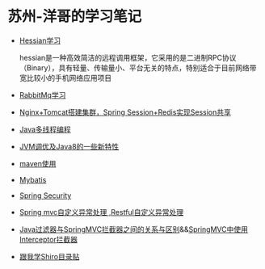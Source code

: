 # 苏州-洋哥的学习笔记

- [Hessian学习](https://github.com/hy1404381881/hy1404381881.github.io/blob/master/Hessian/Hessian.md)
 
     hessian是一种高效简洁的远程调用框架，它采用的是二进制RPC协议（Binary），具有轻量、传输量小、平台无关的特点，特别适合于目前网络带宽比较小的手机网络应用项目

- [RabbitMq学习](https://github.com/hy1404381881/hy1404381881.github.io/blob/master/RabbitMQ/RabbitMQ.md)

- [Nginx+Tomcat搭建集群，Spring Session+Redis实现Session共享](https://github.com/hy1404381881/hy1404381881.github.io/blob/master/Nginx%2BTomcat%E6%90%AD%E5%BB%BA%E9%9B%86%E7%BE%A4%EF%BC%8CSpring%20Session%2BRedis%E5%AE%9E%E7%8E%B0Session%E5%85%B1%E4%BA%AB/Nginx%2BRedis%2BTomcat%E5%AE%9E%E7%8E%B0%E8%B4%9F%E8%BD%BD%E5%9D%87%E8%A1%A1%E5%92%8CSession%E5%85%B1%E4%BA%AB.md)

- [Java多线程编程](https://github.com/hy1404381881/hy1404381881.github.io/blob/master/Java%E5%A4%9A%E7%BA%BF%E7%A8%8B%E7%BC%96%E7%A8%8B/Java%E5%A4%9A%E7%BA%BF%E7%A8%8B%E7%BC%96%E7%A8%8B.md)

- [JVM调优及Java8的一些新特性](https://github.com/hy1404381881/hy1404381881.github.io/blob/master/JVM%E7%B3%BB%E5%88%97/JVM%E8%B0%83%E4%BC%98%E7%B3%BB%E5%88%97.md)

- [maven使用](https://github.com/hy1404381881/hy1404381881.github.io/blob/master/Maven/Maven%E5%AD%A6%E4%B9%A0.md)

- [Mybatis](https://github.com/hy1404381881/hy1404381881.github.io/blob/master/MyBatis/MyBatis.md)

- [Spring Security](https://github.com/hy1404381881/hy1404381881.github.io/blob/master/Spring%20Security/Spring%20Security.md)

- [Spring mvc自定义异常处理 ,Restful自定义异常处理](https://github.com/hy1404381881/hy1404381881.github.io/blob/master/Spring-%E5%BC%82%E5%B8%B8%E5%A4%84%E7%90%86/spring-exception.md)

- [Java过滤器与SpringMVC拦截器之间的关系与区别](http://blog.csdn.net/chenleixing/article/details/44573495)&&[SpringMVC中使用Interceptor拦截器](http://elim.iteye.com/blog/1750680)

- [跟我学Shiro目录贴](http://jinnianshilongnian.iteye.com/blog/2018398)
